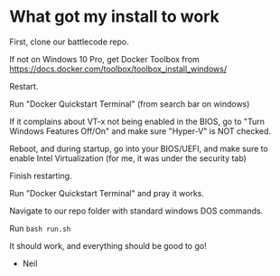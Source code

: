 # What got my install to work

First, clone our battlecode repo.

If not on Windows 10 Pro, get Docker Toolbox from https://docs.docker.com/toolbox/toolbox_install_windows/

Restart.

Run "Docker Quickstart Terminal" (from search bar on windows)

If it complains about VT-x not being enabled in the BIOS, go to "Turn Windows Features Off/On" and make sure "Hyper-V" is NOT checked.

Reboot, and during startup, go into your BIOS/UEFI, and make sure to enable Intel Virtualization (for me, it was under the security tab)

Finish restarting.

Run "Docker Quickstart Terminal" and pray it works.

Navigate to our repo folder with standard windows DOS commands.

Run `bash run.sh`

It should work, and everything should be good to go!


- Neil
